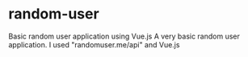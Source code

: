 # random-user
Basic random user application using Vue.js
A very basic random user application. I used "randomuser.me/api" and Vue.js
